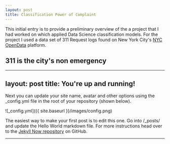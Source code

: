 ```yaml
---
layout: post
title: Classification Power of Complaint
---
```


This initial entry is to provide a preliminary overview of the a project that I had worked on which applied Data Science classification models.  For the project I used a data set of 311 Request logs found on  New York City's [NYC OpenData](https://opendata.cityofnewyork.us/) platform.

311 is the city's non emergency 
---
---
layout: post
title: You're up and running!
---

Next you can update your site name, avatar and other options using the _config.yml file in the root of your repository (shown below).

![_config.yml]({{ site.baseurl }}/images/config.png)

The easiest way to make your first post is to edit this one. Go into /_posts/ and update the Hello World markdown file. For more instructions head over to the [Jekyll Now repository](https://github.com/barryclark/jekyll-now) on GitHub.

---
